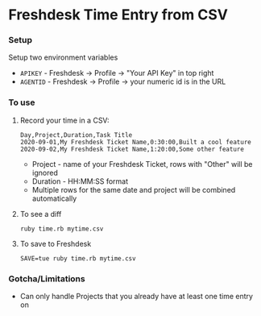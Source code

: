 # Freshdesk Time Entry from CSV

### Setup
Setup two environment variables
* `APIKEY` - Freshdesk -> Profile -> "Your API Key" in top right
* `AGENTID` - Freshdesk -> Profile -> your numeric id is in the URL

### To use
1. Record your time in a CSV:

    ```
    Day,Project,Duration,Task Title
    2020-09-01,My Freshdesk Ticket Name,0:30:00,Built a cool feature
    2020-09-02,My Freshdesk Ticket Name,1:20:00,Some other feature
    ```
    * Project - name of your Freshdesk Ticket, rows with "Other" will be ignored
    * Duration - HH:MM:SS format
    * Multiple rows for the same date and project will be combined automatically
2. To see a diff
    ```
    ruby time.rb mytime.csv
    ```
3. To save to Freshdesk
    ```
    SAVE=tue ruby time.rb mytime.csv
    ```


### Gotcha/Limitations
* Can only handle Projects that you already have at least one time entry on
